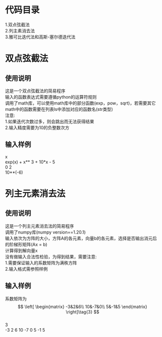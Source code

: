 # 代码目录
1.双点弦截法  
2.列主素消去法  
3.雅可比迭代法和高斯-塞尔德迭代法  
# 双点弦截法
## 使用说明
这是一个双点弦截法的简易程序  
输入的函数表达式需要遵循python的运算符规则  
调用了math库，可以使用math库中的部分函数(exp，pow，sqrt)，若需要其它math中的函数需要在列表ls中添加对应的函数名(str类型)  
注意:  
1.如果迭代次数过多，则会跳出而无法获得结果  
2.输入精度需要为10的负整数次方
## 输入样例
x  
exp(x) + x** 3 + 10*x - 5  
0 2  
10**(-6)  

# 列主元素消去法
## 使用说明
这是一个列主元素消去法的简易程序  
调用了numpy库(numpy version==1.20.1)  
输入依次为方阵的大小，方阵A的各元素，向量b的各元素，选择是否输出消元后的阶梯形矩阵(Ax = b)  
计算得到解向量x  
没有做输入合法性检验，为得到结果，需要注意:  
1.需要保证输入的系数矩阵为满秩方阵  
2.输入格式需参照样例
## 输入样例
系数矩阵为  
$$ 
 \left[
 \begin{matrix}
 -3&2&6\\
 10&-7&0\\
 5&-1&5
 \end{matrix}
 \right]\tag{3}
$$  
3  
-3 2 6 10 -7 0 5 -1 5
